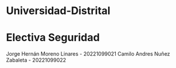 # Universidad-Distrital
# Electiva Seguridad

Jorge Hernán Moreno Linares - 20221099021
Camilo Andres Nuñez Zabaleta - 20221099022
